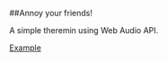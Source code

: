 ##Annoy your friends! 

A simple theremin using Web Audio API.

[Example](https://jonoliver.github.io/theremin/)
